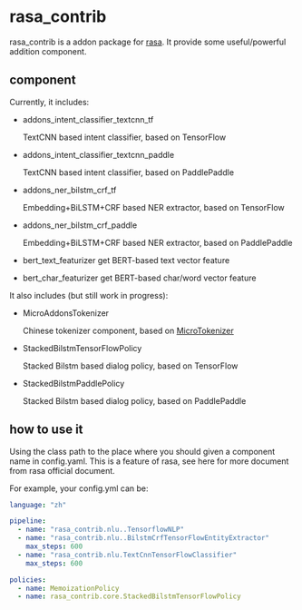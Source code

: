 # rasa_contrib

rasa_contrib is a addon package for [rasa](https://github.com/RasaHQ/rasa). It provide some useful/powerful addition component.

## component

Currently, it includes:

*  addons_intent_classifier_textcnn_tf

    TextCNN based intent classifier, based on TensorFlow
    
*  addons_intent_classifier_textcnn_paddle

    TextCNN based intent classifier, based on PaddlePaddle
    
*  addons_ner_bilstm_crf_tf

    Embedding+BiLSTM+CRF based NER extractor, based on TensorFlow
    
*  addons_ner_bilstm_crf_paddle

    Embedding+BiLSTM+CRF based NER extractor, based on PaddlePaddle

* bert_text_featurizer
    get BERT-based text vector feature
    
* bert_char_featurizer
    get BERT-based char/word vector feature



It also includes (but still work in progress):

*  MicroAddonsTokenizer

    Chinese tokenizer component, based on [MicroTokenizer](https://github.com/howl-anderson/MicroTokenizer)
    
*  StackedBilstmTensorFlowPolicy

    Stacked Bilstm based dialog policy, based on TensorFlow
    
*  StackedBilstmPaddlePolicy

    Stacked Bilstm based dialog policy, based on PaddlePaddle
    

## how to use it
Using the class path to the place where you should given a component name in config.yaml. This is a feature of rasa, see here for more document from rasa official document.

For example, your config.yml can be:
```yaml
language: "zh"

pipeline:
  - name: "rasa_contrib.nlu..TensorflowNLP"
  - name: "rasa_contrib.nlu..BilstmCrfTensorFlowEntityExtractor"
    max_steps: 600
  - name: "rasa_contrib.nlu.TextCnnTensorFlowClassifier"
    max_steps: 600

policies:
  - name: MemoizationPolicy
  - name: rasa_contrib.core.StackedBilstmTensorFlowPolicy
```
